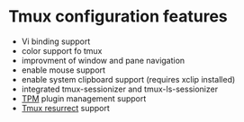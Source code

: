 # Tmux configuration features

- Vi binding support
- color support fo tmux
- improvment of window and pane navigation
- enable mouse support
- enable system clipboard support (requires xclip installed)
- integrated tmux-sessionizer and tmux-ls-sessionizer
- [TPM](https://github.com/tmux-plugins/tpm) plugin management support
- [Tmux resurrect](https://github.com/tmux-plugins/tmux-resurrect) support
